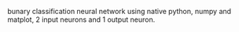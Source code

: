 bunary classification neural network using native python, numpy and matplot, 2 input neurons and 1 output neuron. 
